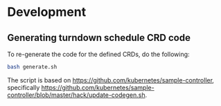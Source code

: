 # Development

## Generating turndown schedule CRD code

To re-generate the code for the defined CRDs, do the following:
```sh
bash generate.sh
```

The script is based on https://github.com/kubernetes/sample-controller, specifically https://github.com/kubernetes/sample-controller/blob/master/hack/update-codegen.sh.
